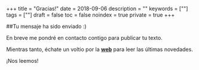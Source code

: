 +++
title = "Gracias!"
date = 2018-09-06
description = ""
keywords = [""]
tags = [""]
draft = false
toc = false
noindex = true
private = true
+++  
<p>##Tu mensaje ha sido enviado :)</p>

<p>En breve me pondré en contacto contigo para publicar tu texto.</p>

<p>Mientras tanto, échate un voltio por la <strong><a href="https://albumers.org" rel="nofollow">web</a></strong> para leer las últimas novedades.</p>

<p>¡Nos leemos!</p>



